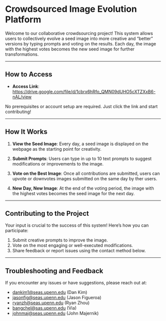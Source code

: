 # Crowdsourced Image Evolution Platform

Welcome to our collaborative crowdsourcing project! This system allows users to collectively evolve a seed image into more creative and “better” versions by typing prompts and voting on the results. Each day, the image with the highest votes becomes the new seed image for further transformations.

---

## How to Access

- **Access Link**: https://drive.google.com/file/d/1cbrx6hRfo_QMN09dUHO5cXTZXxB6-nAL/view

No prerequisites or account setup are required. Just click the link and start contributing!

---

## How It Works

1. **View the Seed Image**:
   Every day, a seed image is displayed on the webpage as the starting point for creativity.

2. **Submit Prompts**:
   Users can type in up to 10 text prompts to suggest modifications or improvements to the image.

3. **Vote on the Best Image**:
   Once all contributions are submitted, users can upvote or downvotes images submitted on the same day by ther users.

4. **New Day, New Image**:
   At the end of the voting period, the image with the highest votes becomes the seed image for the next day.

---

## Contributing to the Project

Your input is crucial to the success of this system! Here’s how you can participate:

1. Submit creative prompts to improve the image.
2. Vote on the most engaging or well-executed modifications.
3. Share feedback or report issues using the contact method below.

---

## Troubleshooting and Feedback

If you encounter any issues or have suggestions, please reach out at: 
- dankim1@seas.upenn.edu (Dan Kim)
- jasonfig@seas.upenn.edu (Jason Figueroa)
- ryanzh@seas.upenn.edu (Ryan Zhou)
- bangchel@sas.upenn.edu (Via)
- johnmaj@seas.upenn.edu (John Majernik)
